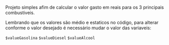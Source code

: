 Projeto simples afim de calcular o valor gasto em reais para os 3 principais combustiveis.

Lembrando que os valores são médio e estaticos no código, para alterar conforme o valor desejado é necessário mudar o valor das variaveis:

`$valueGasolina`
`$valueDiesel`
`$valueAlcool`